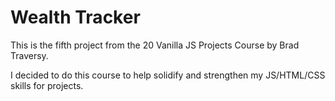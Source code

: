# Wealth Tracker

This is the fifth project from the 20 Vanilla JS Projects Course by Brad Traversy.

I decided to do this course to help solidify and strengthen my JS/HTML/CSS skills for projects.
